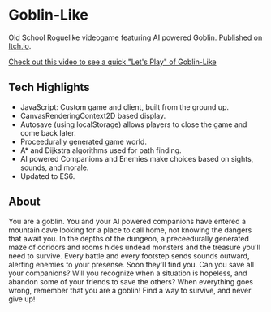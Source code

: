 # Goblin-Like
Old School Roguelike videogame featuring AI powered Goblin. [Published on Itch.io](https://jacobabrennan.itch.io/goblin-like).

[Check out this video to see a quick "Let's Play" of Goblin-Like](https://www.youtube.com/watch?v=Rb1C8TAebz4)

## Tech Highlights
 * JavaScript: Custom game and client, built from the ground up.
 * CanvasRenderingContext2D based display.
 * Autosave (using localStorage) allows players to close the game and come back later.
 * Proceedurally generated game world.
 * A* and Dijkstra algorithms used for path finding.
 * AI powered Companions and Enemies make choices based on sights, sounds, and morale.
 * Updated to ES6.

## About
You are a goblin. You and your AI powered companions have entered a mountain cave looking for a place to call home, not knowing the dangers that await you. In the depths of the dungeon, a preceedurally generated maze of coridors and rooms hides undead monsters and the treasure you'll need to survive. Every battle and every footstep sends sounds outward, alerting enemies to your presense. Soon they'll find you. Can you save all your companions? Will you recognize when a situation is hopeless, and abandon some of your friends to save the others? When everything goes wrong, remember that you are a goblin! Find a way to survive, and never give up!

